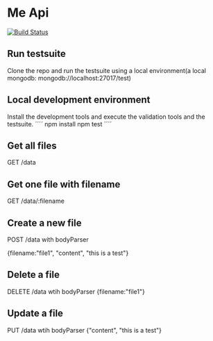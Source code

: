 # Me Api
[![Build Status](https://app.travis-ci.com/ejessyp/meapi.svg?branch=main)](https://app.travis-ci.com/ejessyp/meapi)

## Run testsuite
Clone the repo and run the testsuite using a local environment(a local mongodb:  mongodb://localhost:27017/test)

## Local development environment
Install the development tools and execute the validation tools and the testsuite.
´´´´
npm install
npm test
´´´´
## Get all files

GET /data

## Get one file with filename

GET /data/:filename

## Create a new file

POST /data with bodyParser

{filename:"file1",
"content", "this is a test"}

## Delete a file

DELETE /data wtih bodyParser
{filename:"file1"}

## Update a file

PUT /data  wtih bodyParser
{"content", "this is a test"}
